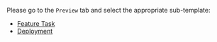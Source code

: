 Please go to the `Preview` tab and select the appropriate sub-template:

* [Feature Task](?expand=1&template=feature_task.md)
* [Deployment](?expand=1&template=deployment.md)